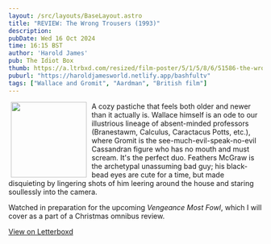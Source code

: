 ```yaml
---
layout: /src/layouts/BaseLayout.astro
title: "REVIEW: The Wrong Trousers (1993)"
description: 
pubDate: Wed 16 Oct 2024
time: 16:15 BST
author: 'Harold James'
pub: The Idiot Box
thumb: https://a.ltrbxd.com/resized/film-poster/5/1/5/8/6/51586-the-wrong-trousers-0-2000-0-3000-crop.jpg?v=1ea270cc62
puburl: "https://haroldjamesworld.netlify.app/bashfultv"
tags: ["Wallace and Gromit", "Aardman", "British film"]
---
```

<img src="https://a.ltrbxd.com/resized/film-poster/5/1/5/8/6/51586-the-wrong-trousers-0-2000-0-3000-crop.jpg?v=1ea270cc62" style="width:150px;height:auto;float:left;padding-right:10px;padding-left:5px;">

A cozy pastiche that feels both older and newer than it actually is. Wallace himself is an ode to our illustrious lineage of absent-minded professors (Branestawm, Calculus, Caractacus Potts, etc.), where Gromit is the see-much-evil-speak-no-evil Cassandran figure who has no mouth and must scream. It's the perfect duo. Feathers McGraw is the archetypal unassuming bad guy; his black-bead eyes are cute for a time, but made disquieting by lingering shots of him leering around the house and staring soullessly into the camera.

Watched in preparation for the upcoming <i>Vengeance Most Fowl</i>, which I will cover as a part of a Christmas omnibus review.

<a href="https://letterboxd.com/for_you_bruce/film/the-wrong-trousers/" target="_blank" rel="noopener noreferrer">View on Letterboxd</a>